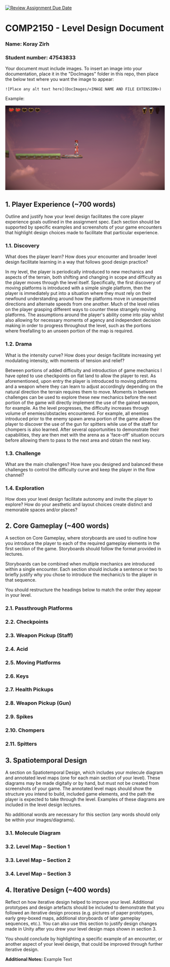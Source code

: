 [![Review Assignment Due Date](https://classroom.github.com/assets/deadline-readme-button-24ddc0f5d75046c5622901739e7c5dd533143b0c8e959d652212380cedb1ea36.svg)](https://classroom.github.com/a/YyUO0xtt)
# COMP2150  - Level Design Document
### Name: Koray Zirh
### Student number: 47543833

Your document must include images. To insert an image into your documentation, place it in the "DocImages" folder in this repo, then place the below text where you want the image to appear:

```
![Place any alt text here](DocImages/<IMAGE NAME AND FILE EXTENSION>)
```

Example:

![Example of Freefall Mechanic](DocImages/1.png)

## 1. Player Experience (~700 words)
Outline and justify how your level design facilitates the core player experience goals outlined in the assignment spec. Each section should be supported by specific examples and screenshots of your game encounters that highlight design choices made to facilitate that particular experience.

### 1.1. Discovery
What does the player learn? How does your encounter and broader level design facilitate learning in a way that follows good design practice?

In my level, the player is periodically introduced to new mechanics and aspects of the terrain, both shifting and changing in scope and difficulty as the player moves through the level itself. Specifically, the first discovery of moving platforms is introduced with a simple single platform, then the player is immediately put into a situation where they must rely on their newfound understanding around how the platforms move in unexpected directions and alternate speeds from one another. Much of the level relies on the player grasping different ways to counter these strangely moving platforms. The assumptions around the player's ability come into play whilst also allowing for necessary moments of agency and independent decision making in order to progress throughout the level, such as the portions where freefalling to an unseen portion of the map is required.

### 1.2. Drama
What is the intensity curve? How does your design facilitate increasing yet modulating intensity, with moments of tension and relief?

Between portions of added difficulty and introduction of game mechanics I have opted to use checkpoints on flat land to allow the player to rest. As aforementioned, upon entry the player is introduced to moving platforms and a weapon where they can learn to adjust accordingly depending on the natural direction the terrain requires them to move. Moments in between challenges can be used to explore these new mechanics before the next portion of the game will directly implement the use of the gained weapon, for example. As the level progresses, the difficulty increases through volume of enemies/obstacles encountered. For example, all enemies introduced prior to the enemy spawn arena portion of the game allows the player to discover the use of the gun for spitters while use of the staff for chompers is also learned. After several opportunities to demonstrate their capabilities, they are then met with the arena as a 'face-off' situation occurs before allowing them to pass to the next area and obtain the next key.

### 1.3. Challenge
What are the main challenges? How have you designed and balanced these challenges to control the difficulty curve and keep the player in the flow channel?



### 1.4. Exploration
How does your level design facilitate autonomy and invite the player to explore? How do your aesthetic and layout choices create distinct and memorable spaces and/or places?

## 2. Core Gameplay (~400 words)
A section on Core Gameplay, where storyboards are used to outline how you introduce the player to each of the required gameplay elements in the first section of the game. Storyboards should follow the format provided in lectures.

Storyboards can be combined when multiple mechanics are introduced within a single encounter. Each section should include a sentence or two to briefly justify why you chose to introduce the mechanic/s to the player in that sequence.

You should restructure the headings below to match the order they appear in your level.

### 2.1. Passthrough Platforms
### 2.2. Checkpoints
### 2.3. Weapon Pickup (Staff)
### 2.4. Acid
### 2.5. Moving Platforms
### 2.6. Keys
### 2.7. Health Pickups
### 2.8. Weapon Pickup (Gun)
### 2.9. Spikes
### 2.10. Chompers
### 2.11. Spitters


## 3. Spatiotemporal Design
A section on Spatiotemporal Design, which includes your molecule diagram and annotated level maps (one for each main section of your level). These diagrams may be made digitally or by hand, but must not be created from screenshots of your game. The annotated level maps should show the structure you intend to build, included game elements, and the path the player is expected to take through the level. Examples of these diagrams are included in the level design lectures.

No additional words are necessary for this section (any words should only be within your images/diagrams).
 
### 3.1. Molecule Diagram

### 3.2. Level Map – Section 1

### 3.3.	Level Map – Section 2

### 3.4.	Level Map – Section 3

## 4. Iterative Design (~400 words)
Reflect on how iterative design helped to improve your level. Additional prototypes and design artefacts should be included to demonstrate that you followed an iterative design process (e.g. pictures of paper prototypes, early grey-boxed maps, additional storyboards of later gameplay sequences, etc.). You can also use this section to justify design changes made in Unity after you drew your level design maps shown in section 3. 

You should conclude by highlighting a specific example of an encounter, or another aspect of your level design, that could be improved through further iterative design.

**Additional Notes:** Example Text

